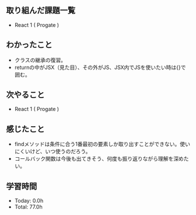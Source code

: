 ## 取り組んだ課題一覧
- React 1 ( Progate )
## わかったこと
- クラスの継承の復習。
- returnの中がJSX（見た目）、その外がJS、JSX内でJSを使いたい時は{}で囲む。
## 次やること
- React 1 ( Progate )
## 感じたこと
- findメソッドは条件に合う1番最初の要素しか取り出すことができない。使いにくいけど、いつ使うのだろう。
- コールバック関数は今後も出てきそう、何度も振り返りながら理解を深めたい。
## 学習時間
- Today: 0.0h
- Total: 77.0h
